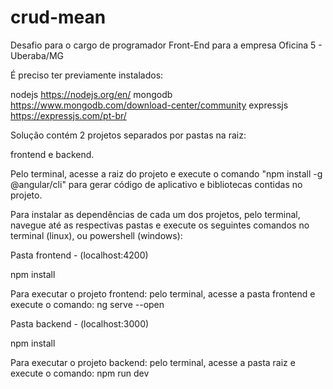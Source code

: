 # crud-mean
Desafio para o cargo de programador Front-End para a empresa Oficina 5 - Uberaba/MG

É preciso ter previamente instalados:

nodejs https://nodejs.org/en/
mongodb https://www.mongodb.com/download-center/community
expressjs https://expressjs.com/pt-br/

Solução contém 2 projetos separados por pastas na raiz:

frontend e backend.

Pelo terminal, acesse a raiz do projeto e execute o comando "npm install -g @angular/cli" para gerar código de aplicativo e bibliotecas contidas no projeto.

Para instalar as dependências de cada um dos projetos, pelo terminal, navegue até as respectivas pastas e execute os seguintes comandos no terminal (linux), ou powershell (windows):

Pasta frontend - (localhost:4200)

npm install

Para executar o projeto frontend: pelo terminal, acesse a pasta frontend e execute o comando: ng serve --open

Pasta backend - (localhost:3000)

npm install

Para executar o projeto backend: pelo terminal, acesse a pasta raiz e execute o comando: npm run dev
